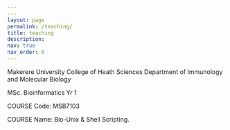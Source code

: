 ```yaml
---
---
layout: page
permalink: /teaching/
title: teaching
description: 
nav: true
nav_order: 6
---
```


Makerere University College of Heath Sciences
Department of Immunology and Molecular Biology

MSc. Bioinformatics Yr 1

COURSE Code: MSB7103

COURSE Name:  Bio-Unix & Shell Scripting.




